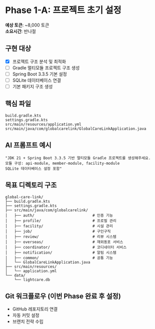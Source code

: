 # Phase 1-A: 프로젝트 초기 설정

**예상 토큰**: ~8,000 토큰  
**소요시간**: 반나절

## 구현 대상
- [x] 프로젝트 구조 분석 및 최적화
- [ ] Gradle 멀티모듈 프로젝트 구조 생성
- [ ] Spring Boot 3.3.5 기본 설정
- [ ] SQLite 데이터베이스 연결
- [ ] 기본 패키지 구조 생성

## 핵심 파일
```
build.gradle.kts
settings.gradle.kts
src/main/resources/application.yml
src/main/java/com/globalcarelink/GlobalCareLinkApplication.java
```

## AI 프롬프트 예시
```
"JDK 21 + Spring Boot 3.3.5 기반 멀티모듈 Gradle 프로젝트를 생성해주세요. 
모듈 구성: api-module, member-module, facility-module
SQLite 데이터베이스 설정 포함"
```

## 목표 디렉토리 구조
```
global-care-link/
├── build.gradle.kts
├── settings.gradle.kts
├── src/main/java/com/globalcarelink/
│   ├── auth/                          # 인증 기능
│   ├── profile/                       # 프로필 관리
│   ├── facility/                      # 시설 관리
│   ├── job/                           # 구인구직
│   ├── review/                        # 리뷰 시스템
│   ├── overseas/                      # 재외동포 서비스
│   ├── coordinator/                   # 코디네이터 서비스
│   ├── notification/                  # 알림 시스템
│   ├── common/                        # 공통 기능
│   └── GlobalCareLinkApplication.java
├── src/main/resources/
│   └── application.yml
└── data/
    └── lightcare.db
```

## Git 워크플로우 (이번 Phase 완료 후 설정)
- GitHub 레포지토리 연결
- 자동 커밋 설정
- 브랜치 전략 수립